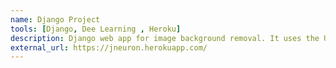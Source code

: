 ```yaml
---
name: Django Project
tools: [Django, Dee Learning , Heroku]
description: Django web app for image background removal. It uses the U2NET for object detections and removes the remaining part from the image. The Web App is deployed on the Heroku platform.
external_url: https://jneuron.herokuapp.com/
---
```



